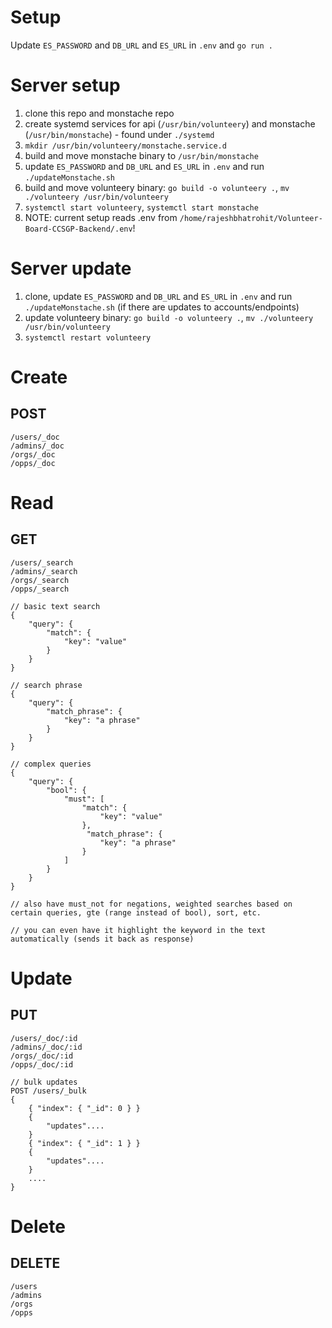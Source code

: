 # Setup

Update `ES_PASSWORD` and `DB_URL` and  `ES_URL` in `.env` and `go run .`

# Server setup

1. clone this repo and monstache repo
2. create systemd services for api (`/usr/bin/volunteery`) and monstache (`/usr/bin/monstache`) - found under `./systemd`
3. `mkdir /usr/bin/volunteery/monstache.service.d`
4. build and move monstache binary to `/usr/bin/monstache`
5. update `ES_PASSWORD` and `DB_URL` and `ES_URL` in `.env` and run `./updateMonstache.sh`
6. build and move volunteery binary: `go build -o volunteery .`, `mv ./volunteery /usr/bin/volunteery`
7. `systemctl start volunteery`, `systemctl start monstache`
8. NOTE: current setup reads .env from `/home/rajeshbhatrohit/Volunteer-Board-CCSGP-Backend/.env`!

# Server update

1. clone, update `ES_PASSWORD` and `DB_URL` and `ES_URL` in `.env` and run `./updateMonstache.sh` (if there are updates to accounts/endpoints)
2. update volunteery binary: `go build -o volunteery .`, `mv ./volunteery /usr/bin/volunteery`
3. `systemctl restart volunteery`

# Create

## POST
```
/users/_doc
/admins/_doc
/orgs/_doc
/opps/_doc
```

# Read

## GET

```
/users/_search
/admins/_search
/orgs/_search
/opps/_search

// basic text search
{
    "query": {
        "match": {
            "key": "value"
        }
    }
}

// search phrase
{
    "query": {
        "match_phrase": {
            "key": "a phrase"
        }
    }
}

// complex queries
{
    "query": {
        "bool": {
            "must": [
                "match": {
                    "key": "value"
                },
                 "match_phrase": {
                    "key": "a phrase"
                }       
            ]
        }
    }
}

// also have must_not for negations, weighted searches based on certain queries, gte (range instead of bool), sort, etc.

// you can even have it highlight the keyword in the text automatically (sends it back as response)
```

# Update

## PUT

```
/users/_doc/:id
/admins/_doc/:id
/orgs/_doc/:id
/opps/_doc/:id

// bulk updates
POST /users/_bulk
{
    { "index": { "_id": 0 } }
    {
        "updates"....
    }
    { "index": { "_id": 1 } }
    {
        "updates"....
    }
    ....
}
```

# Delete

## DELETE

```
/users
/admins
/orgs
/opps
```
